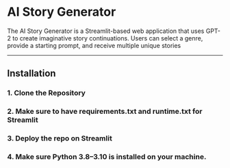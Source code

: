 # AI Story Generator

The AI Story Generator is a Streamlit-based web application that uses GPT-2 to create imaginative story continuations. Users can select a genre, provide a starting prompt, and receive multiple unique stories

---


## Installation

### 1. Clone the Repository
### 2. Make sure to have requirements.txt and runtime.txt for Streamlit
### 3. Deploy the repo on Streamlit
### 4. Make sure Python 3.8–3.10 is installed on your machine.
